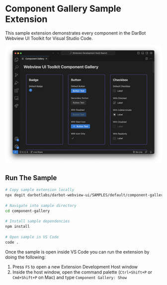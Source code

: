 # Component Gallery Sample Extension

This sample extension demonstrates every component in the DarBot Webview UI Toolkit for Visual Studio Code.

![A screenshot of the sample extension.](./assets/component-gallery.png)

## Run The Sample

```bash
# Copy sample extension locally
npx degit darbotlabs/darbot-webview-ui/SAMPLES/default/component-gallery component-gallery

# Navigate into sample directory
cd component-gallery

# Install sample dependencies
npm install

# Open sample in VS Code
code .
```

Once the sample is open inside VS Code you can run the extension by doing the following:

1. Press `F5` to open a new Extension Development Host window
2. Inside the host window, open the command palette (`Ctrl+Shift+P` or `Cmd+Shift+P` on Mac) and type `Component Gallery: Show`
